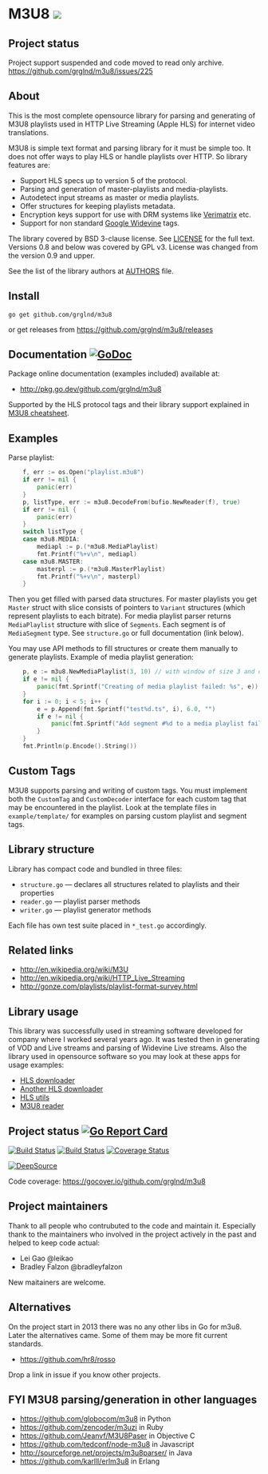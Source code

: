<!--*- mode:markdown -*-->
M3U8 [![](https://awesome.re/mentioned-badge.svg)](https://github.com/avelino/awesome-go#video)
====

Project status
---------------

Project support suspended and code moved to read only archive.
https://github.com/grglnd/m3u8/issues/225

About
-----

This is the most complete opensource library for parsing and generating of M3U8 playlists
used in HTTP Live Streaming (Apple HLS) for internet video translations.

M3U8 is simple text format and parsing library for it must be simple too. It does not offer
ways to play HLS or handle playlists over HTTP. So library features are:

* Support HLS specs up to version 5 of the protocol.
* Parsing and generation of master-playlists and media-playlists.
* Autodetect input streams as master or media playlists.
* Offer structures for keeping playlists metadata.
* Encryption keys support for use with DRM systems like [Verimatrix](http://verimatrix.com) etc.
* Support for non standard [Google Widevine](http://www.widevine.com) tags.

The library covered by BSD 3-clause license. See [LICENSE](LICENSE) for the full text.
Versions 0.8 and below was covered by GPL v3. License was changed from the version 0.9 and upper.

See the list of the library authors at [AUTHORS](AUTHORS) file.


Install
-------

	go get github.com/grglnd/m3u8

or get releases from https://github.com/grglnd/m3u8/releases

Documentation [![GoDoc](https://godoc.org/github.com/grglnd/m3u8?status.svg)](https://pkg.go.dev/github.com/grglnd/m3u8)
-------------

Package online documentation (examples included) available at:

* http://pkg.go.dev/github.com/grglnd/m3u8

Supported by the HLS protocol tags and their library support explained in [M3U8 cheatsheet](M3U8.md).

Examples
--------

Parse playlist:

```go
	f, err := os.Open("playlist.m3u8")
	if err != nil {
		panic(err)
	}
	p, listType, err := m3u8.DecodeFrom(bufio.NewReader(f), true)
	if err != nil {
		panic(err)
	}
	switch listType {
	case m3u8.MEDIA:
		mediapl := p.(*m3u8.MediaPlaylist)
		fmt.Printf("%+v\n", mediapl)
	case m3u8.MASTER:
		masterpl := p.(*m3u8.MasterPlaylist)
		fmt.Printf("%+v\n", masterpl)
	}
```

Then you get filled with parsed data structures. For master playlists you get ``Master`` struct with slice consists of pointers to ``Variant`` structures (which represent playlists to each bitrate).
For media playlist parser returns ``MediaPlaylist`` structure with slice of ``Segments``. Each segment is of ``MediaSegment`` type.
See ``structure.go`` or full documentation (link below).

You may use API methods to fill structures or create them manually to generate playlists. Example of media playlist generation:

```go
	p, e := m3u8.NewMediaPlaylist(3, 10) // with window of size 3 and capacity 10
	if e != nil {
		panic(fmt.Sprintf("Creating of media playlist failed: %s", e))
	}
	for i := 0; i < 5; i++ {
		e = p.Append(fmt.Sprintf("test%d.ts", i), 6.0, "")
		if e != nil {
			panic(fmt.Sprintf("Add segment #%d to a media playlist failed: %s", i, e))
		}
	}
	fmt.Println(p.Encode().String())
```

Custom Tags
-----------

M3U8 supports parsing and writing of custom tags. You must implement both the `CustomTag` and `CustomDecoder` interface for each custom tag that may be encountered in the playlist. Look at the template files in `example/template/` for examples on parsing custom playlist and segment tags.

Library structure
-----------------

Library has compact code and bundled in three files:

* `structure.go` — declares all structures related to playlists and their properties
* `reader.go` — playlist parser methods
* `writer.go` — playlist generator methods

Each file has own test suite placed in `*_test.go` accordingly.

Related links
-------------

* http://en.wikipedia.org/wiki/M3U
* http://en.wikipedia.org/wiki/HTTP_Live_Streaming
* http://gonze.com/playlists/playlist-format-survey.html

Library usage
-------------

This library was successfully used in streaming software developed for company where I worked several
years ago. It was tested then in generating of VOD and Live streams and parsing of Widevine Live streams.
Also the library used in opensource software so you may look at these apps for usage examples:

* [HLS downloader](https://github.com/kz26/gohls)
* [Another HLS downloader](https://github.com/Makombo/hlsdownloader)
* [HLS utils](https://github.com/archsh/hls-utils)
* [M3U8 reader](https://github.com/jeongmin/m3u8-reader)

Project status [![Go Report Card](https://goreportcard.com/badge/grglnd/m3u8)](https://goreportcard.com/report/grglnd/m3u8)
--------------

[![Build Status](https://travis-ci.org/grglnd/m3u8.png?branch=master)](https://travis-ci.org/grglnd/m3u8) [![Build Status](https://cloud.drone.io/api/badges/grglnd/m3u8/status.svg)](https://cloud.drone.io/grglnd/m3u8) [![Coverage Status](https://coveralls.io/repos/github/grglnd/m3u8/badge.svg?branch=master)](https://coveralls.io/github/grglnd/m3u8?branch=master)

[![DeepSource](https://static.deepsource.io/deepsource-badge-light.svg)](https://deepsource.io/gh/grglnd/m3u8/?ref=repository-badge)

Code coverage: https://gocover.io/github.com/grglnd/m3u8

Project maintainers
--------------------

Thank to all people who contrubuted to the code and maintain
it. Especially thank to the maintainers who involved in the project
actively in the past and helped to keep code actual:

* Lei Gao @leikao
* Bradley Falzon @bradleyfalzon

New maitainers are welcome.

Alternatives
-------------

On the project start in 2013 there was no any other libs in Go for m3u8. Later the alternatives came. Some of them may be more fit current standards.

* https://github.com/hr8/rosso

Drop a link in issue if you know other projects.

FYI M3U8 parsing/generation in other languages
------------------------------------------

* https://github.com/globocom/m3u8 in Python
* https://github.com/zencoder/m3uzi in Ruby
* https://github.com/Jeanvf/M3U8Paser in Objective C
* https://github.com/tedconf/node-m3u8 in Javascript
* http://sourceforge.net/projects/m3u8parser/ in Java
* https://github.com/karlll/erlm3u8 in Erlang
